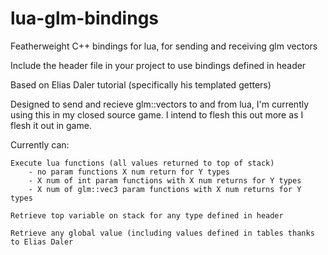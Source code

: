 # lua-glm-bindings
Featherweight C++ bindings for lua, for sending and receiving glm vectors


Include the header file in your project to use bindings defined in header

Based on Elias Daler tutorial (specifically his templated getters)


Designed to send and recieve glm::vectors to and from lua, I'm currently using this in my closed source game. I intend to flesh this out more as I flesh it out in game.

Currently can:

    Execute lua functions (all values returned to top of stack)  
        - no param functions X num return for Y types
        - X num of int param functions with X num returns for Y types
        - X num of glm::vec3 param functions with X num returns for Y types

    Retrieve top variable on stack for any type defined in header

    Retrieve any global value (including values defined in tables thanks to Elias Daler
    
